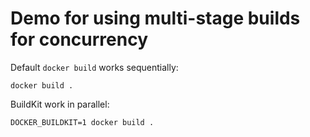 # Demo for using multi-stage builds for concurrency

Default `docker build` works sequentially:

```
docker build .
```

BuildKit work in parallel:

```
DOCKER_BUILDKIT=1 docker build .
```